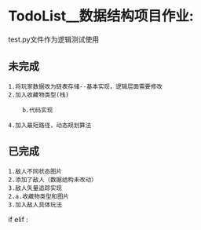 # TodoList__数据结构项目作业:
test.py文件作为逻辑测试使用
## 未完成                       
    1.将玩家数据改为链表存储--基本实现，逻辑层面需要修改       
    2.加入收藏物类型(栈)            
                  
        b.代码实现                 
                     
    4.加入最短路径，动态规划算法

## 已完成
    1.敌人不同状态图片
    2.添加了敌人（数据结构未改动）
    3.敌人矢量追踪实现
    2.a.收藏物类型和图片
    3.加入敌人具体玩法 

if 
elif :